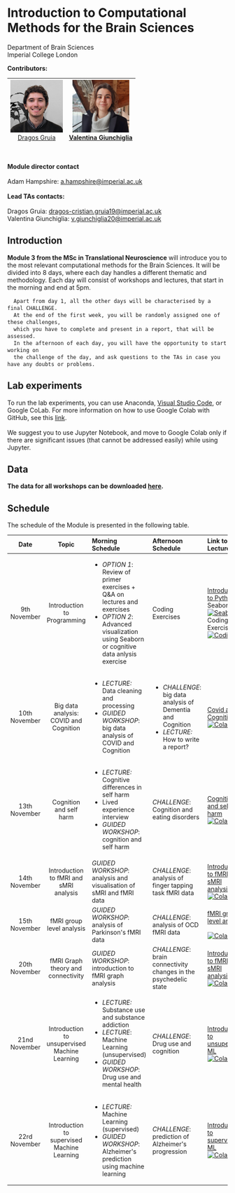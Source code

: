 # Introduction to Computational Methods for the Brain Sciences

  Department of Brain Sciences </br>
  Imperial College London <br/>

**Contributors:**
<br/>

|<span style="font-weight:normal"><img src="Figures/Dragos.jpeg" width="120" height="120"><br/>[Dragos Gruia](https://www.imperial.ac.uk/people/dragos-cristian.gruia19)</span>  	|<img src="Figures/valentina.png" width="130" height="120"><br/>[Valentina Giunchiglia](https://www.imperial.ac.uk/people/v.giunchiglia20)   |
|---	|---	|

<br/>

**Module director contact**
<br/>
<br/>
Adam Hampshire: <a href = "mailto: a.hampshire@imperial.ac.uk">a.hampshire@imperial.ac.uk</a>
<br/>
<br/>
**Lead TAs contacts:**
<br/>
<br/>
Dragos Gruia: <a href = "mailto: dragos-cristian.gruia19@imperial.ac.uk ">dragos-cristian.gruia19@imperial.ac.uk </a>
<br/>
Valentina Giunchiglia: <a href = "mailto: v.giunchiglia20@imperial.ac.uk">v.giunchiglia20@imperial.ac.uk</a>

## Introduction

**Module 3 from the MSc in Translational Neuroscience** will introduce you to the most relevant computational methods for the Brain Sciences. It will be divided into 8 days, where each day handles a different thematic and methodology. Each day will consist of workshops and lectures, that start in the morning and end at 5pm. 
      
      Apart from day 1, all the other days will be characterised by a final CHALLENGE. 
      At the end of the first week, you will be randomly assigned one of these challenges, 
      which you have to complete and present in a report, that will be assessed. 
      In the afternoon of each day, you will have the opportunity to start working on 
      the challenge of the day, and ask questions to the TAs in case you have any doubts or problems. 

## Lab experiments

To run the lab experiments, you can use Anaconda, [Visual Studio Code](https://code.visualstudio.com/docs/datascience/jupyter-notebooks), or Google CoLab. 
For more information on how to use Google Colab with GitHub, see this [link](https://colab.research.google.com/github/googlecolab/colabtools/blob/master/notebooks/colab-github-demo.ipynb#scrollTo=-pVhOfzLx9us).<br/><br/> We suggest you to use Jupyter Notebook, and move to Google Colab only if there are significant issues (that cannot be addressed easily) while using Jupyter. 

## Data

**The data for all workshops can be downloaded [here](https://imperiallondon-my.sharepoint.com/:f:/g/personal/vg816_ic_ac_uk/EhHQbb-ruvFNqZm1a_5XmY8BfzRxYfLnHRGCFW5wq222Kg).**

## Schedule
      
The schedule of the Module is presented in the following table.

| Date | Topic | Morning Schedule | Afternoon Schedule| Link to Lecture |
| :---: | :---: |:--- |:--- |:---|
| 9th November | Introduction to Programming | <ul><li>*OPTION 1*: Review of primer exercises + Q&A on lectures and exercises </li><li>*OPTION 2*: Advanced visualization using Seaborn or cognitive data anlysis exercise</li></ul> | Coding Exercises |  [Introduction to Python](./01-%20Introduction%20to%20Python/) &nbsp;&nbsp; <br> Seaborn: [![Seaborn](https://colab.research.google.com/assets/colab-badge.svg)](https://colab.research.google.com/drive/1QveSbX-o-qKDM5D1d29N0ojFY_2iWnLD?usp=sharing) &nbsp; <br> Coding Exercises: [![Coding](https://colab.research.google.com/assets/colab-badge.svg)](https://colab.research.google.com/drive/1pZQUcWsetD4BmRBNhZy_5rwFDZrZFp7h?usp=sharing) &nbsp;| 
| 10th November | Big data analysis: COVID and Cognition| <ul><li>*LECTURE:* Data cleaning and processing</li><li>*GUIDED WORKSHOP*: big data analysis of COVID and Cognition</li></ul> |  <ul><li>*CHALLENGE*: big data analysis of Dementia and Cognition </li><li> *LECTURE:* How to write a report?</li></ul> | [Covid and Cognition](./02-%20Covid%20and%20Cognition/) &nbsp;&nbsp; <br> [![Colab](https://colab.research.google.com/assets/colab-badge.svg)](https://colab.research.google.com/drive/1wNXxEcBWm9M4-ENkCD4UVFpFiskS6sVY?usp=sharing) &nbsp; <br>| 
| 13th November |  Cognition and self harm  | <ul><li>*LECTURE:* Cognitive differences in self harm </li><li>Lived experience interview </li><li>*GUIDED WORKSHOP*: cognition and self harm</li></ul> | *CHALLENGE*: Cognition and eating disorders |  [Cognition and self-harm](./03-%20Cognition%20and%20self-harm/) &nbsp;&nbsp; <br> [![Colab](https://colab.research.google.com/assets/colab-badge.svg)](https://colab.research.google.com/drive/1wNXxEcBWm9M4-ENkCD4UVFpFiskS6sVY?usp=sharing) &nbsp; <br>| 
| 14th November |  Introduction to fMRI and sMRI analysis | *GUIDED WORKSHOP*: analysis and visualisation of sMRI and fMRI data  | *CHALLENGE*: analysis of finger tapping task fMRI data| [Introduction to fMRI and sMRI analysis](./04-%20Introduction%20to%20fMRI%20and%20sMRI/) &nbsp; <br> [![Colab](https://colab.research.google.com/assets/colab-badge.svg)](https://colab.research.google.com/drive/1whKMnY7rbO3HCw4ajGXe96PKWNtzpnFK?usp=sharing) &nbsp; <br>|
| 15th November |  fMRI group level analysis | *GUIDED WORKSHOP*: analysis of Parkinson's fMRI data | *CHALLENGE*: analysis of OCD fMRI data| [fMRI group level analysis](./05-%20fMRI%20group%20level%20analysis/) &nbsp; <br> [![Colab](https://colab.research.google.com/assets/colab-badge.svg)](https://colab.research.google.com/drive/1gN1dSibZTlojCcfX-vspPzMi58EstTuG?usp=sharing) &nbsp; <br>|  
| 20th November |  fMRI Graph theory and connectivity | *GUIDED WORKSHOP*: introduction to fMRI graph analysis | *CHALLENGE*: brain connectivity changes in the psychedelic state| [Introduction to fMRI and sMRI analysis](./06-%20fMRI%20Graph%20theory%20and%20connectivity/) &nbsp; <br> [![Colab](https://colab.research.google.com/assets/colab-badge.svg)](https://colab.research.google.com/drive/1iqarq7uPxWK4tXZPkZddfZAO05kRqiTW?usp=sharing) &nbsp; <br>|
| 21nd November |  Introduction to unsupervised Machine Learning | <ul><li>*LECTURE:* Substance use and substance addiction </li><li>*LECTURE*: Machine Learning (unsupervised) </li><li>*GUIDED WORKSHOP*: Drug use and mental health  </li></ul> | *CHALLENGE*: Drug use and cognition | [Introduction to unsupervised ML](./07%20-%20Unsupervised%20Machine%20Learning/) &nbsp; <br> [![Colab](https://colab.research.google.com/assets/colab-badge.svg)](https://colab.research.google.com/drive/1Eo0ZmdzfUl3ejNzEj3fT4GLmfDccglwC?usp=sharing) &nbsp; <br>|
| 22rd November | Introduction to supervised Machine Learning | <ul><li>*LECTURE:* Machine Learning (supervised) </li><li>*GUIDED WORKSHOP*: Alzheimer's prediction using machine learning </li></ul> | *CHALLENGE*: prediction of Alzheimer's progression | [Introduction to supervised ML](./08%20-%20Supervised%20Machine%20Learning/) &nbsp; <br> [![Colab](https://colab.research.google.com/assets/colab-badge.svg)](https://colab.research.google.com/drive/1ItWVmn4nmEV94xWaC0x7h1nOHFruYP9E?usp=sharing) &nbsp; <br>|
